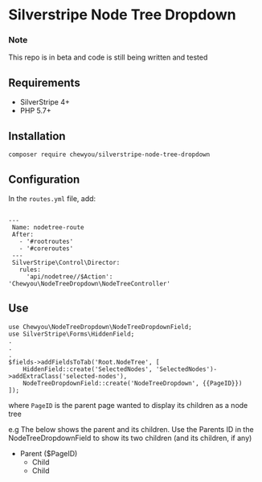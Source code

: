 # Silverstripe Node Tree Dropdown

### Note
This repo is in beta and code is still being written and tested

## Requirements 

- SilverStripe 4+
- PHP 5.7+

## Installation
`composer require chewyou/silverstripe-node-tree-dropdown`

## Configuration
In the `routes.yml` file, add:

```

---
 Name: nodetree-route
 After:
   - '#rootroutes'
   - '#coreroutes'
 ---
 SilverStripe\Control\Director:
   rules:
     'api/nodetree//$Action': 'Chewyou\NodeTreeDropdown\NodeTreeController'
```


## Use

```
use Chewyou\NodeTreeDropdown\NodeTreeDropdownField;
use SilverStripe\Forms\HiddenField;
.
.
.
$fields->addFieldsToTab('Root.NodeTree', [
    HiddenField::create('SelectedNodes', 'SelectedNodes')->addExtraClass('selected-nodes'),
    NodeTreeDropdownField::create('NodeTreeDropdown', {{PageID}})
]);
```

where `PageID` is the parent page wanted to display its children as a node tree

e.g The below shows the parent and its children. Use the Parents ID in the 
NodeTreeDropdownField to show its two children (and its children, if any)

- Parent ($PageID)
  - Child
  - Child
